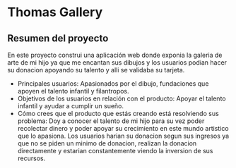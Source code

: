 # Thomas Gallery

##  Resumen del proyecto

En este proyecto construi una aplicación web donde 
exponia la galeria de arte de mi hijo ya que me 
encantan sus dibujos y los usuarios podian hacer su 
donacion apoyando su talento y alli se validaba su 
tarjeta.

* Principales usuarios: Apasionados por el dibujo,
fundaciones que apoyen el talento infantil y 
filantropos.
* Objetivos de los usuarios en relación con el producto:
Apoyar el talento infantil y ayudar a cumplir un sueño.
* Cómo crees que el producto que estás creando está 
resolviendo sus problema: Doy a conocer el talento de 
mi hijo para su vez poder recolectar dinero y poder
apoyar su crecimiento en este mundo artistico que lo
apasiona. Los usuarios harian su donacion segun sus 
ingresos ya que no se piden un minimo de donacion, 
realizan la donacion directamente y estarian 
constantemente viendo la inversion de sus recursos.